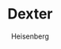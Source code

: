 ---
layout: post
author: Heisenberg
category: Séries
post_date: 2022-08-01
post_modified: 2022-08-01
title: Dexter
description: 'Renomado funcionário da Polícia de Miami, Dexter esconde de todos uma segunda identidade: ele é um assassino em série que mata os criminosos que a polícia não consegue prender.'
poster_path: /58H6Ctze1nnpS0s9vPmAAzPcipR.jpg
tmdb_id: 1405
imdb_id: tt0773262
runtime: 55
release_date: 2006
genres:
  - Crime
  - Drama
  - Mistério
casts:
  - Michael C. Hall
  - Jennifer Carpenter
  - Geoff Pierson
  - David Zayas
  - James Remar
  - Aimee Garcia
crews:
  - James Manos
trailer: 
certification: 18
adult: false
vote_average: 8.2
vote_count: 3049
qualitys:
  - 1080p
  - 720p
audios:
  - Dual Áudio
  - Português
  - Inglês
extensions:
  - mkv
  - mp4
---